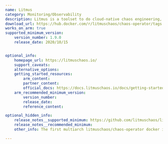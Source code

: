 ```yaml
---
name: Litmus
category: Monitoring/Observability
description: Litmus is a toolset to do cloud-native chaos engineering, and provides tools to orchestrate chaos on Kubernetes to help SREs find weaknesses in their deployments.
download_url: https://hub.docker.com/r/litmuschaos/chaos-operator/tags
works_on_arm: true
supported_minimum_version:
    version_number: 1.9.0
    release_date: 2020/10/15


optional_info:
    homepage_url: https://litmuschaos.io/
    support_caveats:
    alternative_options:
    getting_started_resources:
        arm_content:
        partner_content:
        official_docs: https://docs.litmuschaos.io/docs/getting-started/installation#install-litmus-using-kubectl
    arm_recommended_minimum_version:
        version_number:
        release_date:
        reference_content:

optional_hidden_info:
    release_notes__supported_minimum: https://github.com/litmuschaos/litmus/releases/tag/1.9.0
    release_notes__recommended_minimum:
    other_info: The first multiarch litmuschaos/chaos-operator docker image wih ARM64 manifest is released in v1.9.0 with the tag multiarch-1.9.0, which can be used during litmus installation (v1.9.0) via kubectl. Kindly refer [here](https://hub.docker.com/layers/litmuschaos/chaos-operator/multiarch-1.9.0/images/sha256-f029282dcdf38dbe17550f83e7775e3849747c4946f554875ad36e9dd9b4fc9b?context=explore).

---
```

